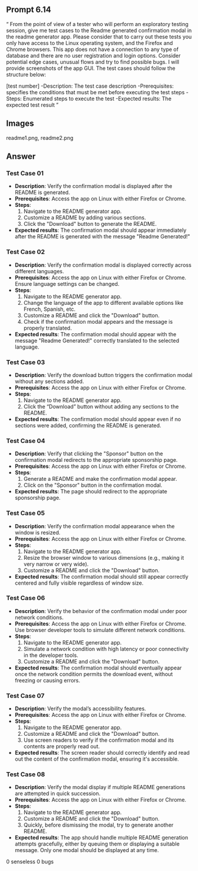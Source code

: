 ## Prompt 6.14

“
From the point of view of a tester who will perform an exploratory testing session, give me test cases to the Readme generated confirmation modal in the readme generator app. Please consider that to carry out these tests you only have access to the Linux operating system, and the Firefox and Chrome browsers. This app does not have a connection to any type of database and there are no user registration and login options. Consider potential edge cases, unusual flows and try to find possible bugs. I will provide screenshots of the app GUI. The test cases should follow the structure below:

[test number]
-Description: The test case description
-Prerequisites: specifies the conditions that must be met before executing the test steps
-Steps: Enumerated steps to execute the test
-Expected results: The expected test result
”

## Images

readme1.png, readme2.png

## Answer

### Test Case 01
- **Description**: Verify the confirmation modal is displayed after the README is generated.
- **Prerequisites**: Access the app on Linux with either Firefox or Chrome.
- **Steps**:
  1. Navigate to the README generator app.
  2. Customize a README by adding various sections.
  3. Click the "Download" button to generate the README.
- **Expected results**: The confirmation modal should appear immediately after the README is generated with the message "Readme Generated!"

### Test Case 02
- **Description**: Verify the confirmation modal is displayed correctly across different languages.
- **Prerequisites**: Access the app on Linux with either Firefox or Chrome. Ensure language settings can be changed.
- **Steps**:
  1. Navigate to the README generator app.
  2. Change the language of the app to different available options like French, Spanish, etc.
  3. Customize a README and click the "Download" button.
  4. Check if the confirmation modal appears and the message is properly translated.
- **Expected results**: The confirmation modal should appear with the message "Readme Generated!" correctly translated to the selected language.

### Test Case 03
- **Description**: Verify the download button triggers the confirmation modal without any sections added.
- **Prerequisites**: Access the app on Linux with either Firefox or Chrome.
- **Steps**:
  1. Navigate to the README generator app.
  2. Click the “Download” button without adding any sections to the README.
- **Expected results**: The confirmation modal should appear even if no sections were added, confirming the README is generated.

### Test Case 04
- **Description**: Verify that clicking the "Sponsor" button on the confirmation modal redirects to the appropriate sponsorship page.
- **Prerequisites**: Access the app on Linux with either Firefox or Chrome.
- **Steps**:
  1. Generate a README and make the confirmation modal appear.
  2. Click on the "Sponsor" button in the confirmation modal.
- **Expected results**: The page should redirect to the appropriate sponsorship page.

### Test Case 05
- **Description**: Verify the confirmation modal appearance when the window is resized.
- **Prerequisites**: Access the app on Linux with either Firefox or Chrome.
- **Steps**:
  1. Navigate to the README generator app.
  2. Resize the browser window to various dimensions (e.g., making it very narrow or very wide).
  3. Customize a README and click the "Download" button.
- **Expected results**: The confirmation modal should still appear correctly centered and fully visible regardless of window size.

### Test Case 06 
- **Description**: Verify the behavior of the confirmation modal under poor network conditions.
- **Prerequisites**: Access the app on Linux with either Firefox or Chrome. Use browser developer tools to simulate different network conditions.
- **Steps**:
  1. Navigate to the README generator app.
  2. Simulate a network condition with high latency or poor connectivity in the developer tools.
  3. Customize a README and click the "Download" button.
- **Expected results**: The confirmation modal should eventually appear once the network condition permits the download event, without freezing or causing errors.

### Test Case 07
- **Description**: Verify the modal’s accessibility features.
- **Prerequisites**: Access the app on Linux with either Firefox or Chrome.
- **Steps**:
  1. Navigate to the README generator app.
  2. Customize a README and click the "Download" button.
  3. Use screen readers to verify if the confirmation modal and its contents are properly read out.
- **Expected results**: The screen reader should correctly identify and read out the content of the confirmation modal, ensuring it's accessible.

### Test Case 08
- **Description**: Verify the modal display if multiple README generations are attempted in quick succession.
- **Prerequisites**: Access the app on Linux with either Firefox or Chrome.
- **Steps**:
  1. Navigate to the README generator app.
  2. Customize a README and click the "Download" button.
  3. Quickly, before dismissing the modal, try to generate another README.
- **Expected results**: The app should handle multiple README generation attempts gracefully, either by queuing them or displaying a suitable message. Only one modal should be displayed at any time.

0 senseless
0 bugs
